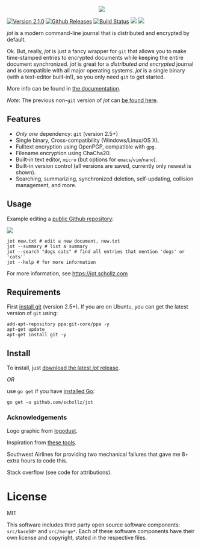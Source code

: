 <p align="center">
  <img src="https://jot.schollz.com/_static/logo.png"/>
</p>

[![Version 2.1.0](https://img.shields.io/badge/version-2.1.0-brightgreen.svg?version=flat-square)](https://github.com/schollz/jot/releases/latest)
[![Github Releases](https://img.shields.io/github/downloads/schollz/jot/latest/total.svg)](https://github.com/schollz/jot/releases/latest)
[![Build Status](https://travis-ci.org/schollz/jot.svg?branch=master)](https://travis-ci.org/schollz/jot)
![](https://img.shields.io/badge/coverage-54%25-yellow.svg)
[![](https://img.shields.io/badge/jot-documentation-blue.svg)](https://jot.schollz.com/)

*jot* is a modern command-line journal that is distributed and encrypted by default.

Ok. But, really, *jot* is just a fancy wrapper for `git` that allows you to make time-stamped entries to encrypted documents while keeping the entire document synchronized. *jot* is great for a *distributed and encrypted* journal and is compatible with all major operating systems. *jot* is a single binary (with a text-editor built-in!), so you only need `git` to get started.

More info can be found in [the documentation](https://jot.schollz.com/).

_Note_: The previous non-`git` version of *jot* can [be found here](https://github.com/schollz/jot/tree/1.X).


Features
--------
-  *Only one* dependency: `git` (version 2.5+)
-  Single binary, Cross-compatibility (Windows/Linux/OS X).
-  Fulltext encryption using OpenPGP, compatible with `gpg`.
-  Filename encryption using ChaCha20.
-  Built-in text editor, `micro` (but options for
   `emacs`/`vim`/`nano`).
-  Built-in version control (all versions are saved, currently only
   newest is shown).
-  Searching, summarizing, synchronized deletion, self-updating,
   collision management, and more.

## Usage

Example editing a [public Github repository](https://github.com/schollz/demo):

![](https://raw.githubusercontent.com/schollz/jot/master/docs/source/_static/main_demo.gif)

```
jot new.txt # edit a new document, new.txt
jot --summary # list a summary
jot --search "dogs cats" # find all entries that mention 'dogs' or 'cats'`
jot --help # for more information
```
For more information, see https://jot.schollz.com


## Requirements

First [install git](https://git-scm.com/downloads) (version 2.5+). If you are on Ubuntu, you can get the latest version of `git` using:
```
add-apt-repository ppa:git-core/ppa -y
apt-get update
apt-get install git -y
```

## Install

To install, just [download the latest *jot* release](https://github.com/schollz/jot/releases/latest).

_OR_

use `go get` if you have [installed Go](https://golang.org/dl/):

```
go get -u github.com/schollz/jot
```


### Acknowledgements

Logo graphic from [logodust](http://logodust.com).

Inspiration from [these tools](https://jot.schollz.com/about.html#alternatives-to-jot).

Southwest Airlines for providing two mechanical failures that gave me 8+ extra hours to code this.

Stack overflow (see code for attributions).

# License

MIT

This software includes third party open source software components: `src/base58*` and `src/merge*`. Each of these software components have their own license and copyright, stated in the respective files.
